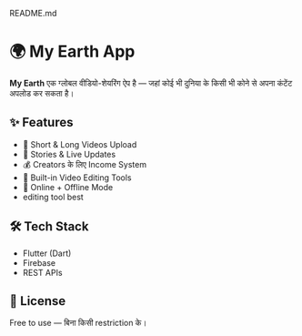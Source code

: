 README.md 
# 🌍 My Earth App

**My Earth** एक ग्लोबल वीडियो-शेयरिंग ऐप है — जहां कोई भी दुनिया के किसी भी कोने से अपना कंटेंट अपलोड कर सकता है।

## ✨ Features
- 🎥 Short & Long Videos Upload
- 📢 Stories & Live Updates
- 💰 Creators के लिए Income System
- 🎨 Built-in Video Editing Tools
- 📡 Online + Offline Mode
- editing tool best 
## 🛠 Tech Stack
- Flutter (Dart)
- Firebase
- REST APIs

## 📄 License
Free to use — बिना किसी restriction के।
